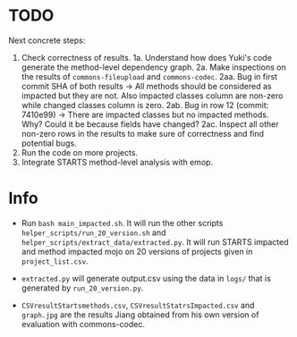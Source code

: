 # TODO
Next concrete steps:
1. Check correctness of results.
    1a. Understand how does Yuki's code generate the method-level dependency graph.
    2a. Make inspections on the results of `commons-fileupload` and `commons-codec`.
        2aa. Bug in first commit SHA of both results -> All methods should be considered as impacted but they are not. Also impacted classes column are non-zero while changed classes column is zero.
        2ab. Bug in row 12 (commit: 7410e99) -> There are impacted classes but no impacted methods. Why? Could it be because fields have changed?
        2ac. Inspect all other non-zero rows in the results to make sure of correctness and find potential bugs.
2. Run the code on more projects.
3. Integrate STARTS method-level analysis with emop.


# Info
- Run `bash main_impacted.sh`. It will run the other scripts `helper_scripts/run_20_version.sh` and `helper_scripts/extract_data/extracted.py`. It will run STARTS impacted and method impacted mojo on 20 versions of projects given in `project_list.csv`.

- `extracted.py` will generate output.csv using the data in `logs/` that is generated by `run_20_version.py`.

- `CSVresultStartsmethods.csv`, `CSVresultStatrsImpacted.csv` and `graph.jpg` are the results Jiang obtained from his own version of evaluation with commons-codec.

